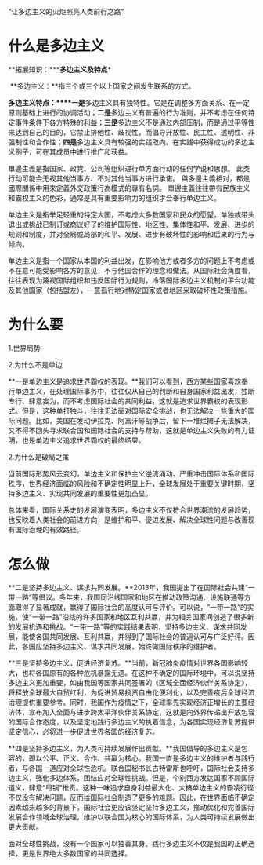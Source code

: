 “让多边主义的火炬照亮人类前行之路”



# 什么是多边主义

**拓展知识：*****多边主义及特点\***

​    **多边主义：**指三个或三个以上国家之间发生联系的方式。

​    **多边主义特点：****一是**多边主义具有独特性。它是在调整多方面关系、在一定原则基础上进行的协调活动；**二是**多边主义有普遍的行为准则，并不考虑在任何特定事件条件下各方特殊的利益；**三是**多边主义不是通过内部压制，而是通过平等性来达到自己的目的，它禁止排他性、歧视性，而倡导开放性、民主性、透明性、非强制性和合作性；**四是**多边主义具有较强的实践取向。在实践中获得成功的多边主义例子，可在其成员中进行推广和获益。



單邊主義是指国家、政党、公司等组织进行单方面行动的任何学说和思想。 此类行动可能会无视其他当事方、不对其他当事方进行承诺。 與多邊主義相对，都是國際關係中用來定義外交政策行為模式的專有名詞。 單邊主義往往帶有民族主义和霸权主义的色彩，通常是具有重要影响力的组织才会奉行单边主义。

单边主义是指举足轻重的特定大国，不考虑大多数国家和民众的愿望，单独或带头退出或挑战已制订或商议好了的维护国际性、地区性、集体性和平、发展、进步的规则和制度，并对全局或局部的和平、发展、进步有破坏性的影响和后果的行为与倾向。

单边主义是指一个国家从本国的利益出发，在影响他方或者多方的问题上不考虑或不在意可能受影响各方的意见，不与他国合作的理念和做法。从国际社会角度看，往往表现为蔑视国际组织和违反国际行为规则，冷落国际多边主义机制的平台功能及其他国家（包括盟友），一意孤行地对特定国家或者地区采取破坏性政策措施。

# 为什么要

1.世界局势

2.为什么不是单边

**一是单边主义是追求世界霸权的表现。**我们可以看到，西方某些国家喜欢奉行单边主义，在处理国际事务中，往往仅从自己的判断和自身国家利益出发，独断专行、肆意妄为，而不考虑国际社会的共同利益，这就是追求世界霸权的表现形式。但是，这种单打独斗，往往无法面对国际安全挑战，也无法解决一些重大的国际问题。比如，美国在发动伊拉克、阿富汗等战争后，留下一堆烂摊子无法解决，又不得不回头寻求联合国和国际社会的支持与帮助，这就是单边主义失败的有力证明，也是单边主义追求世界霸权的最终结果。

2.为什么是破局之策

当前国际形势风云变幻，单边主义和保护主义逆流涌动、严重冲击国际体系和国际秩序，世界经济面临的风险和不确定性明显上升，全球发展处于重要关键时期，坚持多边主义、实现共同发展的重要性更加凸显。

总体来看，国际关系史的发展演变表明，多边主义不仅符合世界潮流的发展趋势，也反映着人类社会的前进方向，是维护和平、促进发展、解决全球性问题与改善现有国际治理的有效路径。

# 怎么做

**二是坚持多边主义、谋求共同发展。**2013年，我国提出了在国际社会共建“一带一路”等倡议。多年来，我国同沿线国家和地区在推动政策沟通、设施联通等方面取得了显著成就，赢得了国际社会的高度认可与评价。可以说，“一带一路”的实施，使“一带一路”沿线的许多国家和地区互利共赢，并为相关国家间创造了很多新的发展机遇和挑战。“一带一路”等的实践结果表明，坚持多边主义、谋求共同发展，能使各国共同发展、互利共赢，并得到了国际社会的普遍认可与广泛好评。因此，各国应坚持多边主义、谋求共同发展，始终做国际秩序的维护者。

 **三是坚持多边主义，促进经济复苏。**当前，新冠肺炎疫情对世界各国影响较大，也将各国原有的各种危机暴露无遗。在这种不确定的国际环境中，可以说坚持多边主义更加重要，如由我国等国家共同签署的《区域全面经济伙伴关系协定》，将释放全球最大自贸红利，为促进贸易投资自由化便利化，以及完善疫后全球经济治理提供重要参考。同时，我国作为疫情之下，全球率先实现经济正增长的主要经济体，宣布加入全面与进步跨太平洋伙伴关系协定，这就是向外界传递出开放包容的国际合作态度，以及坚定地践行多边主义的执着信念，为各国实现经济复苏提供坚定信心，必将进一步促进世界各国的经济复苏。

**四是坚持多边主义，为人类可持续发展作出贡献。**我国倡导的多边主义是包容的，即以公平、正义、合作、共赢为核心。我国一直是多边主义的维护者与践行者，与各国一道应对全球性危机。联合国秘书长古特雷斯也呼吁，国际社会支持多边主义，强化多边体系，团结应对全球性挑战。但是，个别西方发达国家不顾国际道义，肆意“甩锅”推责。这种一味追求自身利益最大化、大搞单边主义的霸凌行径不仅没有解决问题，反而给国际社会制造了更多的难题。因此，在世界面临不确定因素越来越多的背景下，国际社会更应该坚定坚持多边主义，推动优化和完善国际发展合作领域全球治理，维护以联合国为核心的国际体系，为人类可持续发展做出更大贡献。



面对全球性挑战，没有一个国家可以独善其身。践行多边主义不仅是我国的正确选择，更是世界绝大多数国家的共同选择。